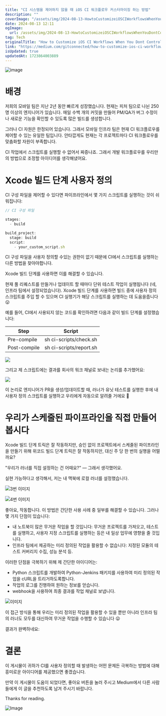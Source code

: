 ```yaml
---
title: "CI 시스템을 제어하지 않을 때 iOS CI 워크플로우 커스터마이징 하는 방법"
description: ""
coverImage: "/assets/img/2024-08-13-HowtoCustomizeiOSCIWorkflowsWhenYouDontControltheCISystem_0.png"
date: 2024-08-13 12:11
ogImage: 
  url: /assets/img/2024-08-13-HowtoCustomizeiOSCIWorkflowsWhenYouDontControltheCISystem_0.png
tag: Tech
originalTitle: "How to Customize iOS CI Workflows When You Dont Control the CI System"
link: "https://medium.com/gitconnected/how-to-customize-ios-ci-workflows-when-you-dont-control-the-ci-system-7fd971adc4e0"
isUpdated: true
updatedAt: 1723864003889
---
```



![image](/assets/img/2024-08-13-HowtoCustomizeiOSCIWorkflowsWhenYouDontControltheCISystem_0.png)

# 배경

저희의 모바일 팀은 지난 2년 동안 빠르게 성장했습니다. 현재는 피처 팀으로 나뉜 250명 이상의 엔지니어가 있습니다. 매일 수백 개의 커밋을 만들어 PM/QA가 버그 수정이나 새로운 기능을 확인할 수 있도록 많은 빌드를 생성합니다.

그러나 CI 자원은 한정되어 있습니다. 그래서 모바일 인프라 팀은 현재 CI 워크플로우를 제어할 수 있는 유일한 팀입니다. 안타깝게도 현재는 각 프로젝트마다 CI 워크플로우를 맞춤화할 자원이 부족합니다.

<div class="content-ad"></div>

CI 작업에서 스크립트를 실행할 수 없어서 짜증나죠. 그래서 개발 워크플로우를 우리만의 방법으로 조정할 아이디어를 생각해냈어요.

# Xcode 빌드 단계 사용자 정의

CI 구성 파일을 제어할 수 있다면 파이프라인에서 몇 가지 스크립트를 실행하는 것이 쉬워집니다:

```js
// CI 구성 파일

stages:
  - build

build_project:
  stage: build  
  script:
    - your_custom_script.sh
```

<div class="content-ad"></div>

CI 구성 파일을 사용자 정의할 수있는 권한이 없기 때문에 CI에서 스크립트를 실행하는 다른 방법을 찾아야합니다.

Xcode 빌드 단계를 사용하면 이를 해결할 수 있습니다.

현재 풀 리퀘스트를 만들거나 업데이트 할 때마다 단위 테스트 작업이 실행됩니다 (네, 인프라 팀에서 설정되었습니다). Xcode 빌드 단계를 사용하면 빌드 중에 사용자 정의 스크립트를 주입 할 수 있으며 CI 실행기가 해당 스크립트를 실행하는 데 도움을줍니다 😛

예를 들어, CI에서 사용되지 않는 코드를 확인하려면 다음과 같이 빌드 단계를 설정했습니다:


| Step              | Script                   |
|-------------------|--------------------------|
| Pre-compile       | sh ci-scripts/check.sh    |
| Post-compile      | sh ci-scripts/report.sh   |


<div class="content-ad"></div>

<img src="/assets/img/2024-08-13-HowtoCustomizeiOSCIWorkflowsWhenYouDontControltheCISystem_1.png" />

그리고 제 스크립트에는 결과를 회사의 워크 채널로 보내는 논리를 추가했어요:

<img src="/assets/img/2024-08-13-HowtoCustomizeiOSCIWorkflowsWhenYouDontControltheCISystem_2.png" />

이 논리로 엔지니어가 PR을 생성/업데이트할 때, 러너가 유닛 테스트를 실행한 후에 내 사용자 정의 스크립트를 실행하고 우리에게 자동으로 알려줄 거에요 🥳

<div class="content-ad"></div>

# 우리가 스케줄된 파이프라인을 직접 만들어 봅시다

Xcode 빌드 단계 트릭은 잘 작동하지만, 승인 없이 프로젝트에서 스케줄된 파이프라인을 만들기 위해 위코드 빌드 단계 트릭은 잘 작동하지만, 대신 주 당 한 번의 실행을 어떨까요? 

"우리가 러너를 직접 설정하는 건 어때요?" — 그래서 생각했어요.

실현 가능하다고 생각해서, 저는 내 맥북에 로컬 러너를 설정했습니다.

<div class="content-ad"></div>

![3번 이미지](/assets/img/2024-08-13-HowtoCustomizeiOSCIWorkflowsWhenYouDontControltheCISystem_3.png)

![4번 이미지](/assets/img/2024-08-13-HowtoCustomizeiOSCIWorkflowsWhenYouDontControltheCISystem_4.png)

좋아요, 작동합니다. 이 방법은 간단한 사용 사례 중 일부를 해결할 수 있습니다. 그러나 몇 가지 단점이 있습니다:

- 내 노트북이 많은 무거운 작업을 할 것입니다: 무거운 프로젝트를 가져오고, 테스트를 실행하고, 사용자 지정 스크립트를 실행하는 등은 내 일상 업무에 영향을 줄 것입니다.
- 인프라 팀에서 제공하는 미리 정의된 작업을 활용할 수 없습니다: 지정된 모듈의 테스트 커버리지 수집, 성능 분석 등.

<div class="content-ad"></div>

이러한 단점을 극복하기 위해 제 간단한 아이디어는:

- Python 스크립트를 개발하여 Python-Jenkins 패키지를 사용하여 미리 정의된 작업을 cURL을 트리거하도록합니다.
- 작업의 로그를 진행하여 원하는 정보를 얻습니다.
- webhook을 사용하여 최종 결과를 작업 채널로 보냅니다.

![이미지](/assets/img/2024-08-13-HowtoCustomizeiOSCIWorkflowsWhenYouDontControltheCISystem_5.png)

이 접근 방식을 통해 우리는 미리 정의된 작업을 활용할 수 있을 뿐만 아니라 인프라 팀의 러너도 모두를 대신하여 무거운 작업을 수행할 수 있습니다 😛

<div class="content-ad"></div>

결과가 완벽하네요:

# 결론

이 게시물이 귀하가 CI를 사용자 정의할 때 발생하는 어떤 문제든 극복하는 방법에 대해 흥미로운 아이디어를 제공했으면 좋겠습니다.

만약 이 게시물이 도움이 되었다면, 좋아요 버튼을 눌러 주시고 Medium에서 다른 사람들에게 이 글을 추천하도록 남겨 주시기 바랍니다.

<div class="content-ad"></div>

Thanks for reading.

![Image](https://miro.medium.com/v2/resize:fit:1200/1*r7pFoxeHxjyrCMX9KgM9MA.gif)